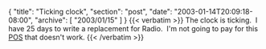 {
  "title": "Ticking clock",
  "section": "post",
  "date": "2003-01-14T20:09:18-08:00",
  "archive": [
    "2003/01/15"
  ]
}
{{< verbatim >}}
The clock is ticking.&nbsp; I have 25 days to write a replacement for Radio.&nbsp; I'm not going to pay for this <A href="http://radio.userland.com/discuss/msgReader$21797?mode=topic&amp;y=2003&amp;m=1&amp;d=14">POS</A> that doesn't work.
{{< /verbatim >}}
